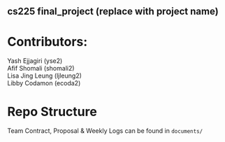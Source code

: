 ## cs225 final_project (replace with project name)
# Contributors:  
Yash Ejjagiri (yse2) \
Afif Shomali (shomali2) \
Lisa Jing Leung (ljleung2) \
Libby Codamon (ecoda2) 

# Repo Structure
Team Contract, Proposal & Weekly Logs can be found in `documents/`
